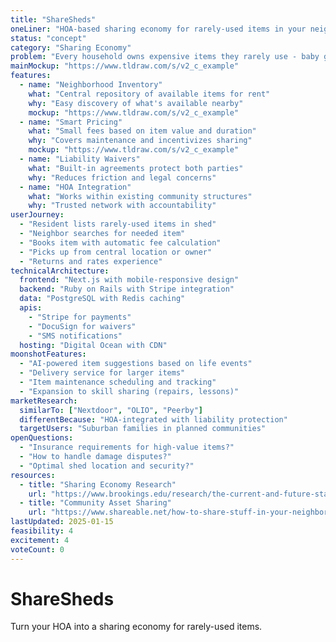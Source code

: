 ```yaml
---
title: "ShareSheds"
oneLiner: "HOA-based sharing economy for rarely-used items in your neighborhood"
status: "concept"
category: "Sharing Economy"
problem: "Every household owns expensive items they rarely use - baby gear, power tools, party supplies. Meanwhile, neighbors buy the same items to use once. This wastes money and storage space."
mainMockup: "https://www.tldraw.com/s/v2_c_example"
features:
  - name: "Neighborhood Inventory"
    what: "Central repository of available items for rent"
    why: "Easy discovery of what's available nearby"
    mockup: "https://www.tldraw.com/s/v2_c_example"
  - name: "Smart Pricing"
    what: "Small fees based on item value and duration"
    why: "Covers maintenance and incentivizes sharing"
    mockup: "https://www.tldraw.com/s/v2_c_example"
  - name: "Liability Waivers"
    what: "Built-in agreements protect both parties"
    why: "Reduces friction and legal concerns"
  - name: "HOA Integration"
    what: "Works within existing community structures"
    why: "Trusted network with accountability"
userJourney:
  - "Resident lists rarely-used items in shed"
  - "Neighbor searches for needed item"
  - "Books item with automatic fee calculation"
  - "Picks up from central location or owner"
  - "Returns and rates experience"
technicalArchitecture:
  frontend: "Next.js with mobile-responsive design"
  backend: "Ruby on Rails with Stripe integration"
  data: "PostgreSQL with Redis caching"
  apis:
    - "Stripe for payments"
    - "DocuSign for waivers"
    - "SMS notifications"
  hosting: "Digital Ocean with CDN"
moonshotFeatures:
  - "AI-powered item suggestions based on life events"
  - "Delivery service for larger items"
  - "Item maintenance scheduling and tracking"
  - "Expansion to skill sharing (repairs, lessons)"
marketResearch:
  similarTo: ["Nextdoor", "OLIO", "Peerby"]
  differentBecause: "HOA-integrated with liability protection"
  targetUsers: "Suburban families in planned communities"
openQuestions:
  - "Insurance requirements for high-value items?"
  - "How to handle damage disputes?"
  - "Optimal shed location and security?"
resources:
  - title: "Sharing Economy Research"
    url: "https://www.brookings.edu/research/the-current-and-future-state-of-the-sharing-economy/"
  - title: "Community Asset Sharing"
    url: "https://www.shareable.net/how-to-share-stuff-in-your-neighborhood/"
lastUpdated: 2025-01-15
feasibility: 4
excitement: 4
voteCount: 0
---
```


# ShareSheds

Turn your HOA into a sharing economy for rarely-used items.